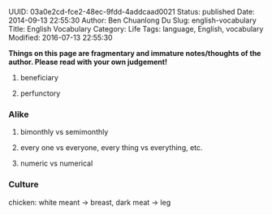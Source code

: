 UUID: 03a0e2cd-fce2-48ec-9fdd-4addcaad0021
Status: published
Date: 2014-09-13 22:55:30
Author: Ben Chuanlong Du
Slug: english-vocabulary
Title: English Vocabulary
Category: Life
Tags: language, English, vocabulary
Modified: 2016-07-13 22:55:30

**Things on this page are fragmentary and immature notes/thoughts of the author. Please read with your own judgement!**

1. beneficiary

2. perfunctory


### Alike

1. bimonthly vs semimonthly

2. every one vs everyone, every thing vs everything, etc.

3. numeric vs numerical

### Culture
chicken: white meant -> breast, dark meat -> leg
